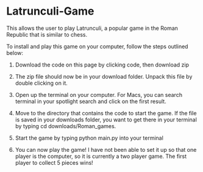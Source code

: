 # Latrunculi-Game
This allows the user to play Latrunculi, a popular game in the Roman Republic that is similar to chess.

To install and play this game on your computer, follow the steps outlined below:

1. Download the code on this page by clicking code, then download zip

2. The zip file should now be in your download folder. Unpack this file by double clicking on it.

3. Open up the terminal on your computer. For Macs, you can search terminal in your spotlight search and click on the first result.

4. Move to the directory that contains the code to start the game. If the file is saved in your downloads folder, you want to get there in your terminal by typing cd downloads/Roman_games.

5. Start the game by typing python main.py into your terminal

6. You can now play the game! I have not been able to set it up so that one player is the computer, so it is currently a two player game. The first player to collect 5 pieces wins!
